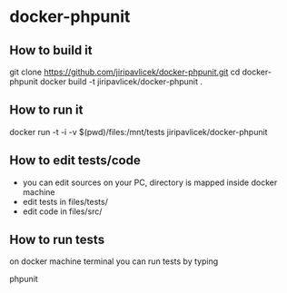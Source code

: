 # docker-phpunit

## How to build it

 git clone https://github.com/jiripavlicek/docker-phpunit.git
 cd docker-phpunit
 docker build -t jiripavlicek/docker-phpunit .

## How to run it

 docker run -t -i -v $(pwd)/files:/mnt/tests jiripavlicek/docker-phpunit

## How to edit tests/code
* you can edit sources on your PC, directory is mapped inside docker machine
* edit tests in files/tests/
* edit code in files/src/

## How to run tests

on docker machine terminal you can run tests by typing

 phpunit
